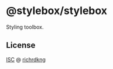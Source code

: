 # @stylebox/stylebox

Styling toolbox.

## License

[ISC][url-license] @ [richrdkng][url-website]

<!--- References =========================================================== -->

<!--- URLs -->
[url-website]: https://www.richrdkng.com
[url-license]: https://github.com/styleboxjs/stylebox/blob/master/LICENSE.md
